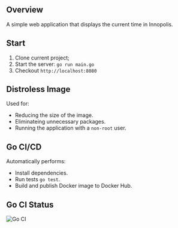 ## Overview
A simple web application that displays the current time in Innopolis.

## Start
1) Clone current project;
2) Start the server: `go run main.go`
3) Checkout `http://localhost:8080`

##  Distroless Image
Used for:
- Reducing the size of the image.
- Eliminateing unnecessary packages.
- Running the application with a `non-root` user.

## Go CI/CD
Automatically performs:
- Install dependencies.
- Run tests `go test`.
- Build and publish Docker image to Docker Hub.

## Go CI Status
![Go CI](https://github.com/AlexeyKureykin/S25-core-course-labs/actions/workflows/ci-go.yml/badge.svg)
